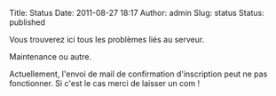 Title: Status
Date: 2011-08-27 18:17
Author: admin
Slug: status
Status: published

Vous trouverez ici tous les problèmes liés au serveur.

Maintenance ou autre.

Actuellement, l'envoi de mail de confirmation d'inscription peut ne pas
fonctionner. Si c'est le cas merci de laisser un com !

 
